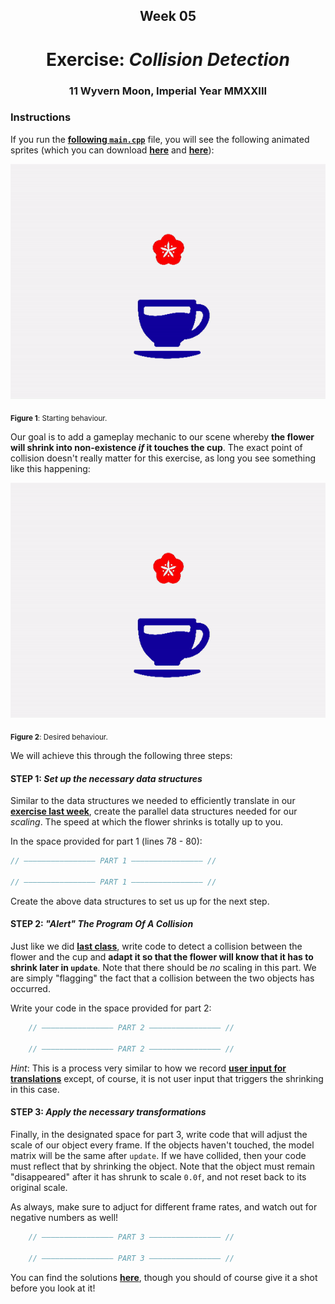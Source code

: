 <h2 align=center>Week 05</h2>

<h1 align=center>Exercise: <em>Collision Detection</em></h1>

<h3 align=center>11 Wyvern Moon, Imperial Year MMXXIII</h3>

### Instructions

If you run the [**following `main.cpp`**](SDLProject/main.cpp) file, you will see the following animated sprites (which you can download [**here**](SDLProject/sprites/flower.png) and [**here**](SDLProject/sprites/cup.png)):


![flower_static](assets/col-ex-1.gif)

<sub>**Figure 1**: Starting behaviour.</sub>

Our goal is to add a gameplay mechanic to our scene whereby **the flower will shrink into non-existence _if_ it touches the cup**. The exact point of collision doesn't really matter for this exercise, as long you see something like this happening:

![flower_example](assets/col-ex-2.gif)

<sub>**Figure 2**: Desired behaviour.</sub>

We will achieve this through the following three steps:

#### STEP 1: _Set up the necessary data structures_

Similar to the data structures we needed to efficiently translate in our [**exercise last week**](https://github.com/sebastianromerocruz/CS3113-material/tree/main/exercises/player_input#step-1-set-up-the-necessary-data-structures), create the parallel data structures needed for our _scaling_. The speed at which the flower shrinks is totally up to you.

In the space provided for part 1 (lines 78 - 80):

```c++
// ———————————————— PART 1 ———————————————— //

// ———————————————— PART 1 ———————————————— //
```

Create the above data structures to set us up for the next step.

#### STEP 2: _"Alert" The Program Of A Collision_

Just like we did [**last class**](https://github.com/sebastianromerocruz/CS3113-material/tree/main/lectures/collision-detection#part-3-example), write code to detect a collision between the flower and the cup and **adapt it so that the flower will know that it has to shrink later in `update`**. Note that there should be _no_ scaling in this part. We are simply "flagging" the fact that a collision between the two objects has occurred.

Write your code in the space provided for part 2:

```cpp
    // ———————————————— PART 2 ———————————————— //
    
    // ———————————————— PART 2 ———————————————— //
```

_Hint_: This is a process very similar to how we record [**user input for translations**](https://github.com/sebastianromerocruz/CS3113-material/tree/main/lectures/player-input#part-5-keeping-track-of-the-players-motion) except, of course, it is not user input that triggers the shrinking in this case. 

#### STEP 3: _Apply the necessary transformations_

Finally, in the designated space for part 3, write code that will adjust the scale of our object every frame. If the objects haven't touched, the model matrix will be the same after `update`. If we have collided, then your code must reflect that by shrinking the object. Note that the object must remain "disappeared" after it has shrunk to scale `0.0f`, and not reset back to its original scale.

As always, make sure to adjuct for different frame rates, and watch out for negative numbers as well!

```c++
    // ———————————————— PART 3 ———————————————— //
    
    // ———————————————— PART 3 ———————————————— //
```

You can find the solutions [**here**](SDLProject/solutions/solution.cpp), though you should of course give it a shot before you look at it!